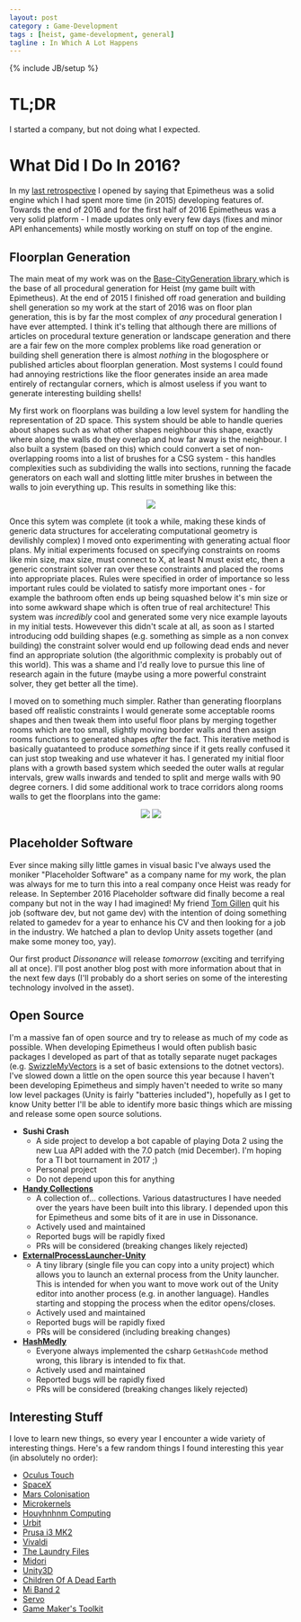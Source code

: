```yaml
---
layout: post
category : Game-Development
tags : [heist, game-development, general]
tagline : In Which A Lot Happens
---
```

{% include JB/setup %}

# TL;DR

I started a company, but not doing what I expected.

# What Did I Do In 2016?

In my [last retrospective](http://martindevans.me/game-development/2016/01/04/2015-Retrospective/) I opened by saying that Epimetheus was a solid engine which I had spent more time (in 2015) developing features of. Towards the end of 2016 and for the first half of 2016 Epimetheus was a very solid platform - I made updates only every few days (fixes and minor API enhancements) while mostly working on stuff on top of the engine.

## Floorplan Generation

The main meat of my work was on the [Base-CityGeneration library ](https://bitbucket.org/martindevans/base-citygeneration/commits/all) which is the base of all procedural generation for Heist (my game built with Epimetheus). At the end of 2015 I finished off road generation and building shell generation so my work at the start of 2016 was on floor plan generation, this is by far the most complex of *any* procedural generation I have ever attempted. I think it's telling that although there are millions of articles on procedural texture generation or landscape generation and there are a fair few on the more complex problems like road generation or building shell generation there is almost *nothing* in the blogosphere or published articles about floorplan generation. Most systems I could found had annoying restrictions like the floor generates inside an area made entirely of rectangular corners, which is almost useless if you want to generate interesting building shells!

My first work on floorplans was building a low level system for handling the representation of 2D space. This system should be able to handle queries about shapes such as what other shapes neighbour this shape, exactly where along the walls do they overlap and how far away is the neighbour. I also built a system (based on this) which could convert a set of non-overlapping rooms into a list of brushes for a CSG system - this handles complexities such as subdividing the walls into sections, running the facade generators on each wall and slotting little miter brushes in between the walls to join everything up. This results in something like this:

<style>
 #image-container img {
 	max-height: 235px;
 	width: auto;
 }
</style>

<div id="image-container" align="center">
  <img src="FloorPlanPrototype.png" width="40%">
</div>

Once this sytem was complete (it took a while, making these kinds of generic data structures for accelerating computational geometry is devilishly complex) I moved onto experimenting with generating actual floor plans. My initial experiments focused on specifying constraints on rooms like min size, max size, must connect to X, at least N must exist etc, then a generic constraint solver ran over these constraints and placed the rooms into appropriate places. Rules were specified in order of importance so less important rules could be violated to satisfy more important ones - for example the bathroom often ends up being squashed below it's min size or into some awkward shape which is often true of real architecture! This system was *incredibly* cool and generated some very nice example layouts in my initial tests. Howevever this didn't scale at all, as soon as I started introducing odd building shapes (e.g. something as simple as a non convex building) the constraint solver would end up following dead ends and never find an appropriate solution (the algorithmic complexity is probably out of this world). This was a shame and I'd really love to pursue this line of research again in the future (maybe using a more powerful constraint solver, they get better all the time).

I moved on to something much simpler. Rather than generating floorplans based off realistic constraints I would generate some acceptable rooms shapes and then tweak them into useful floor plans by merging together rooms which are too small, slightly moving border walls and then assign rooms functions to generated shapes *after* the fact. This iterative method is basically guatanteed to produce *something* since if it gets really confused it can just stop tweaking and use whatever it has. I generated my initial floor plans with a growth based system which seeded the outer walls at regular intervals, grew walls inwards and tended to split and merge walls with 90 degree corners. I did some additional work to trace corridors along rooms walls to get the floorplans into the game:

<div id="image-container" align="center">
  <img src="floorplan-teaser.png" width="40%">
  <img src="floorplans-in-game.gif" width="40%">
</div>

## Placeholder Software

Ever since making silly little games in visual basic I've always used the moniker "Placeholder Software" as a company name for my work, the plan was always for me to turn this into a real company once Heist was ready for release. In September 2016 Placeholder software did finally become a real company but not in the way I had imagined! My friend [Tom Gillen](https://github.com/TomGillen) quit his job (software dev, but not game dev) with the intention of doing something related to gamedev for a year to enhance his CV and then looking for a job in the industry. We hatched a plan to devlop Unity assets together (and make some money too, yay).

Our first product *Dissonance* will release _tomorrow_ (exciting and terrifying all at once). I'll post another blog post with more information about that in the next few days (I'll probably do a short series on some of the interesting technology involved in the asset).

## Open Source

I'm a massive fan of open source and try to release as much of my code as possible. When developing Epimetheus I would often publish basic packages I developed as part of that as totally separate nuget packages (e.g. [SwizzleMyVectors](https://github.com/martindevans/SwizzleMyVectors) is a set of basic extensions to the dotnet vectors). I've slowed down a little on the open source this year because I haven't been developing Epimetheus and simply haven't needed to write so many low level packages (Unity is fairly "batteries included"), hopefully as I get to know Unity better I'll be able to identify more basic things which are missing and release some open source solutions.

 - **Sushi Crash**
   - A side project to develop a bot capable of playing Dota 2 using the new Lua API added with the 7.0 patch (mid December). I'm hoping for a TI bot tournament in 2017 ;)
   - Personal project
   - Do not depend upon this for anything
 - [**Handy Collections**](https://github.com/martindevans/HandyCollections)
   - A collection of... collections. Various datastructures I have needed over the years have been built into this library. I depended upon this for Epimetheus and some bits of it are in use in Dissonance.
   - Actively used and maintained
   - Reported bugs will be rapidly fixed
   - PRs will be considered (breaking changes likely rejected)
 - [**ExternalProcessLauncher-Unity**](https://github.com/martindevans/ExternalProcessLauncher-Unity)
   - A tiny library (single file you can copy into a unity project) which allows you to launch an external process from the Unity launcher. This is intended for when you want to move work out of the Unity editor into another process (e.g. in another language). Handles starting and stopping the process when the editor opens/closes.
   - Actively used and maintained
   - Reported bugs will be rapidly fixed
   - PRs will be considered (including breaking changes)
 - [**HashMedly**](https://github.com/martindevans/HashMedly)
   - Everyone always implemented the csharp `GetHashCode` method wrong, this library is intended to fix that.
   - Actively used and maintained
   - Reported bugs will be rapidly fixed
   - PRs will be considered (breaking changes likely rejected)

## Interesting Stuff

I love to learn new things, so every year I encounter a wide variety of interesting things. Here's a few random things I found interesting this year (in absolutely no order):
 - [Oculus Touch](https://www3.oculus.com/en-us/rift/)
 - [SpaceX](http://www.spacex.com/)
 - [Mars Colonisation](https://www.reddit.com/r/colonizemars)
 - [Microkernels](http://wiki.osdev.org/Microkernel)
 - [Houyhnhnm Computing](https://ngnghm.github.io/)
 - [Urbit](https://www.urbit.org/)
 - [Prusa i3 MK2](http://shop.prusa3d.com/en/3d-printers/59-original-prusa-i3-mk2-kit.html)
 - [Vivaldi](https://vivaldi.com/)
 - [The Laundry Files](https://www.goodreads.com/series/50764-laundry-files)
 - [Midori](http://joeduffyblog.com/)
 - [Unity3D](https://unity3d.com/)
 - [Children Of A Dead Earth](http://store.steampowered.com/app/476530/)
 - [Mi Band 2](http://www.mi.com/en/miband2/)
 - [Servo](https://servo.org/)
 - [Game Maker's Toolkit](https://www.youtube.com/user/McBacon1337)